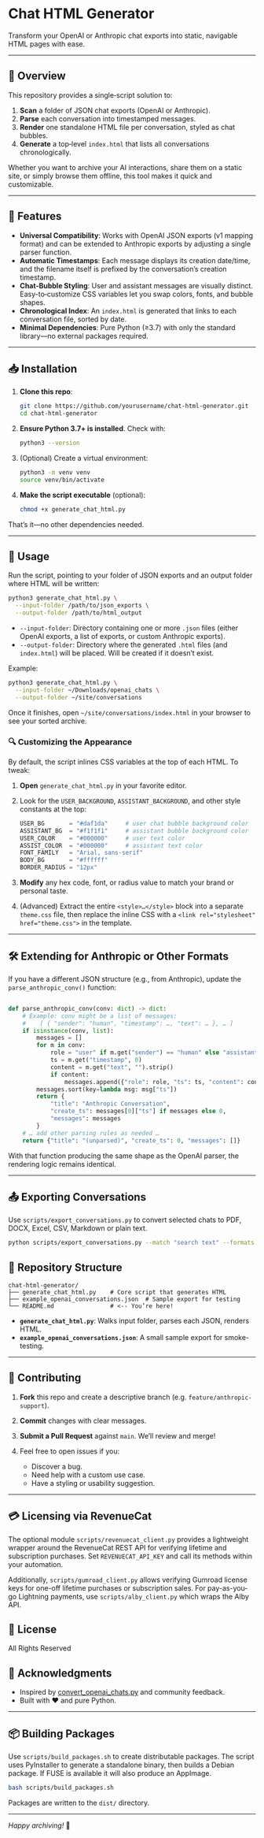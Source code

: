 # Chat HTML Generator

Transform your OpenAI or Anthropic chat exports into static, navigable HTML pages with ease.

---

## 🚀 Overview

This repository provides a single‑script solution to:

1. **Scan** a folder of JSON chat exports (OpenAI or Anthropic).
2. **Parse** each conversation into timestamped messages.
3. **Render** one standalone HTML file per conversation, styled as chat bubbles.
4. **Generate** a top‑level `index.html` that lists all conversations chronologically.

Whether you want to archive your AI interactions, share them on a static site, or simply browse them offline, this tool makes it quick and customizable.

---

## 🔧 Features

* **Universal Compatibility**: Works with OpenAI JSON exports (v1 mapping format) and can be extended to Anthropic exports by adjusting a single parser function.
* **Automatic Timestamps**: Each message displays its creation date/time, and the filename itself is prefixed by the conversation’s creation timestamp.
* **Chat‑Bubble Styling**: User and assistant messages are visually distinct. Easy-to‑customize CSS variables let you swap colors, fonts, and bubble shapes.
* **Chronological Index**: An `index.html` is generated that links to each conversation file, sorted by date.
* **Minimal Dependencies**: Pure Python (≥3.7) with only the standard library—no external packages required.

---

## 📥 Installation

1. **Clone this repo**:

   ```bash
   git clone https://github.com/yourusername/chat-html-generator.git
   cd chat-html-generator
   ```

2. **Ensure Python 3.7+ is installed**. Check with:

   ```bash
   python3 --version
   ```

3. (Optional) Create a virtual environment:

   ```bash
   python3 -m venv venv
   source venv/bin/activate
   ```

4. **Make the script executable** (optional):

   ```bash
   chmod +x generate_chat_html.py
   ```

That’s it—no other dependencies needed.

---

## 🏃 Usage

Run the script, pointing to your folder of JSON exports and an output folder where HTML will be written:

```bash
python3 generate_chat_html.py \
  --input-folder /path/to/json_exports \
  --output-folder /path/to/html_output
```

* `--input-folder`: Directory containing one or more `.json` files (either OpenAI exports, a list of exports, or custom Anthropic exports).
* `--output-folder`: Directory where the generated `.html` files (and `index.html`) will be placed. Will be created if it doesn’t exist.

Example:

```bash
python3 generate_chat_html.py \
  --input-folder ~/Downloads/openai_chats \
  --output-folder ~/site/conversations
```

Once it finishes, open `~/site/conversations/index.html` in your browser to see your sorted archive.

### 🔍 Customizing the Appearance

By default, the script inlines CSS variables at the top of each HTML. To tweak:

1. **Open** `generate_chat_html.py` in your favorite editor.
2. Look for the `USER_BACKGROUND`, `ASSISTANT_BACKGROUND`, and other style constants at the top:

   ```python
   USER_BG       = "#daf1da"     # user chat bubble background color
   ASSISTANT_BG  = "#f1f1f1"     # assistant bubble background color
   USER_COLOR    = "#000000"     # user text color
   ASSIST_COLOR  = "#000000"     # assistant text color
   FONT_FAMILY   = "Arial, sans-serif"
   BODY_BG       = "#ffffff"
   BORDER_RADIUS = "12px"
   ```
3. **Modify** any hex code, font, or radius value to match your brand or personal taste.
4. (Advanced) Extract the entire `<style>…</style>` block into a separate `theme.css` file, then replace the inline CSS with a `<link rel="stylesheet" href="theme.css">` in the template.

---

## 🛠️ Extending for Anthropic or Other Formats

If you have a different JSON structure (e.g., from Anthropic), update the `parse_anthropic_conv()` function:

```python

def parse_anthropic_conv(conv: dict) -> dict:
    # Example: conv might be a list of messages:
    #    [ { "sender": "human", "timestamp": …, "text": … }, … ]
    if isinstance(conv, list):
        messages = []
        for m in conv:
            role = "user" if m.get("sender") == "human" else "assistant"
            ts = m.get("timestamp", 0)
            content = m.get("text", "").strip()
            if content:
                messages.append({"role": role, "ts": ts, "content": content})
        messages.sort(key=lambda msg: msg["ts"])
        return {
            "title": "Anthropic Conversation",
            "create_ts": messages[0]["ts"] if messages else 0,
            "messages": messages
        }
    # … add other parsing rules as needed …
    return {"title": "(unparsed)", "create_ts": 0, "messages": []}
```

With that function producing the same shape as the OpenAI parser, the rendering logic remains identical.

---

## 📤 Exporting Conversations

Use `scripts/export_conversations.py` to convert selected chats to PDF, DOCX, Excel, CSV, Markdown or plain text.

```bash
python scripts/export_conversations.py --match "search text" --formats pdf,docx,md --output exports
```


## 📂 Repository Structure

```
chat-html-generator/
├── generate_chat_html.py    # Core script that generates HTML
├── example_openai_conversations.json  # Sample export for testing
└── README.md                # <-- You’re here!
```

* **`generate_chat_html.py`**: Walks input folder, parses each JSON, renders HTML.
* **`example_openai_conversations.json`**: A small sample export for smoke-testing.

---

## 🤝 Contributing

1. **Fork** this repo and create a descriptive branch (e.g. `feature/anthropic-support`).
2. **Commit** changes with clear messages.
3. **Submit a Pull Request** against `main`. We’ll review and merge!
4. Feel free to open issues if you:

   * Discover a bug.
   * Need help with a custom use case.
   * Have a styling or usability suggestion.

---

## 💳 Licensing via RevenueCat

The optional module `scripts/revenuecat_client.py` provides a lightweight wrapper around the RevenueCat REST API for verifying lifetime and subscription purchases. Set `REVENUECAT_API_KEY` and call its methods within your automation.

Additionally, `scripts/gumroad_client.py` allows verifying Gumroad license keys for one-off lifetime purchases or subscription sales. For pay-as-you-go Lightning payments, use `scripts/alby_client.py` which wraps the Alby API.
## 📝 License

All Rights Reserved
## 🙏 Acknowledgments

* Inspired by [convert\_openai\_chats.py](#) and community feedback.
* Built with ❤️ and pure Python.

---

## 📦 Building Packages

Use `scripts/build_packages.sh` to create distributable packages. The script uses PyInstaller to generate a standalone binary, then builds a Debian package. If FUSE is available it will also produce an AppImage.

```bash
bash scripts/build_packages.sh
```

Packages are written to the `dist/` directory.

---

*Happy archiving!* 🎉
